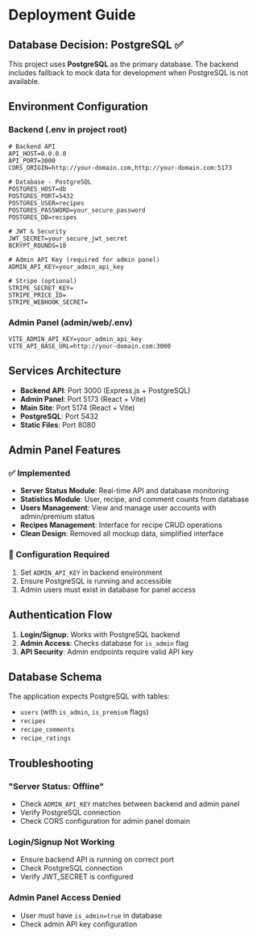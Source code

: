 # Deployment Guide

## Database Decision: PostgreSQL ✅

This project uses **PostgreSQL** as the primary database. The backend includes fallback to mock data for development when PostgreSQL is not available.

## Environment Configuration

### Backend (.env in project root)
```env
# Backend API
API_HOST=0.0.0.0
API_PORT=3000
CORS_ORIGIN=http://your-domain.com,http://your-domain.com:5173

# Database - PostgreSQL
POSTGRES_HOST=db
POSTGRES_PORT=5432
POSTGRES_USER=recipes
POSTGRES_PASSWORD=your_secure_password
POSTGRES_DB=recipes

# JWT & Security
JWT_SECRET=your_secure_jwt_secret
BCRYPT_ROUNDS=10

# Admin API Key (required for admin panel)
ADMIN_API_KEY=your_admin_api_key

# Stripe (optional)
STRIPE_SECRET_KEY=
STRIPE_PRICE_ID=
STRIPE_WEBHOOK_SECRET=
```

### Admin Panel (admin/web/.env)
```env
VITE_ADMIN_API_KEY=your_admin_api_key
VITE_API_BASE_URL=http://your-domain.com:3000
```

## Services Architecture

- **Backend API**: Port 3000 (Express.js + PostgreSQL)
- **Admin Panel**: Port 5173 (React + Vite)
- **Main Site**: Port 5174 (React + Vite) 
- **PostgreSQL**: Port 5432
- **Static Files**: Port 8080

## Admin Panel Features

### ✅ Implemented
- **Server Status Module**: Real-time API and database monitoring
- **Statistics Module**: User, recipe, and comment counts from database
- **Users Management**: View and manage user accounts with admin/premium status
- **Recipes Management**: Interface for recipe CRUD operations
- **Clean Design**: Removed all mockup data, simplified interface

### 🔧 Configuration Required
1. Set `ADMIN_API_KEY` in backend environment
2. Ensure PostgreSQL is running and accessible
3. Admin users must exist in database for panel access

## Authentication Flow

1. **Login/Signup**: Works with PostgreSQL backend
2. **Admin Access**: Checks database for `is_admin` flag
3. **API Security**: Admin endpoints require valid API key

## Database Schema

The application expects PostgreSQL with tables:
- `users` (with `is_admin`, `is_premium` flags)
- `recipes`
- `recipe_comments`
- `recipe_ratings`

## Troubleshooting

### "Server Status: Offline"
- Check `ADMIN_API_KEY` matches between backend and admin panel
- Verify PostgreSQL connection
- Check CORS configuration for admin panel domain

### Login/Signup Not Working
- Ensure backend API is running on correct port
- Check PostgreSQL connection
- Verify JWT_SECRET is configured

### Admin Panel Access Denied
- User must have `is_admin=true` in database
- Check admin API key configuration